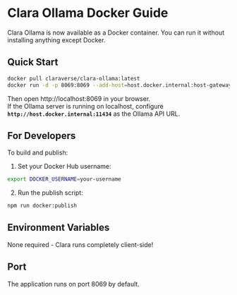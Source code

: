 # Clara Ollama Docker Guide

Clara Ollama is now available as a Docker container. You can run it without installing anything except Docker.

## Quick Start

```bash
docker pull claraverse/clara-ollama:latest
docker run -d -p 8069:8069 --add-host=host.docker.internal:host-gateway --name clara-ollama claraverse/clara-ollama:latest
```

Then open http://localhost:8069 in your browser.  
If the Ollama server is running on localhost, configure **`http://host.docker.internal:11434`** as the Ollama API URL.

## For Developers

To build and publish:

1. Set your Docker Hub username:
```bash
export DOCKER_USERNAME=your-username
```

2. Run the publish script:
```bash
npm run docker:publish
```

## Environment Variables

None required - Clara runs completely client-side!

## Port

The application runs on port 8069 by default.
